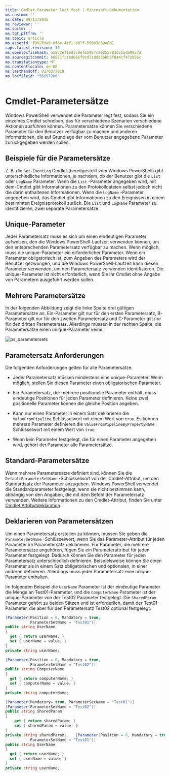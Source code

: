 ```yaml
---
title: Cmdlet-Parameter legt fest | Microsoft-Dokumentation
ms.custom: ''
ms.date: 09/13/2016
ms.reviewer: ''
ms.suite: ''
ms.tgt_pltfrm: ''
ms.topic: article
ms.assetid: f902fd4d-8f6e-4ef1-b07f-59983039a0d1
caps.latest.revision: 10
ms.openlocfilehash: a5822ef1ed3c9efb5957c20255783d515de8957a
ms.sourcegitcommit: b6871f21bd666f9cd71dd336bb3f844cf472b56c
ms.translationtype: MT
ms.contentlocale: de-DE
ms.lasthandoff: 02/03/2019
ms.locfileid: "56857266"
---
```

# <a name="cmdlet-parameter-sets"></a>Cmdlet-Parametersätze

Windows PowerShell verwendet die Parameter legt fest, sodass Sie ein einzelnes Cmdlet schreiben, das für verschiedene Szenarien verschiedene Aktionen ausführen können. Parametersätze können Sie verschiedene Parameter für den Benutzer verfügbar zu machen und anderen Informationen, die auf Grundlage der vom Benutzer angegebene Parameter zurückgegeben werden sollen.

## <a name="examples-of-parameter-sets"></a>Beispiele für die Parametersätze

Z. B. die `Get-EventLog` Cmdlet (bereitgestellt vom Windows PowerShell) gibt unterschiedliche Informationen, je nachdem, ob der Benutzer gibt die `List` oder `LogName` Parameter. Wenn die `List` -Parameter angegeben wird, mit dem-Cmdlet gibt Informationen zu den Protokolldateien selbst jedoch nicht die darin enthaltenen Informationen. Wenn die `LogName` -Parameter angegeben wird, das Cmdlet gibt Informationen zu den Ereignissen in einem bestimmten Ereignisprotokoll zurück. Die `List` und `LogName` Parameter zu identifizieren, zwei separate Parametersätze.

## <a name="unique-parameter"></a>Unique-Parameter

Jeder Parametersatz muss es sich um einen eindeutigen Parameter aufweisen, den die Windows PowerShell-Laufzeit verwenden können, um den entsprechenden Parametersatz verfügbar zu machen. Wenn möglich, muss die unique-Parameter ein erforderlicher Parameter. Wenn ein Parameter obligatorisch ist, zum Angeben des Parameters wird der Benutzer gezwungen, und die Windows PowerShell-Laufzeit kann diesen Parameter verwenden, um den Parametersatz verwenden identifizieren. Die unique-Parameter ist nicht erforderlich, wenn Sie Ihr Cmdlet ohne Angabe von Parametern ausgeführt werden sollen.

## <a name="multiple-parameter-sets"></a>Mehrere Parametersätze

In der folgenden Abbildung zeigt die linke Spalte drei gültigen Parametersätze an. Ein-Parameter gilt nur für den ersten Parametersatz, B-Parameter gilt nur für den zweiten Parametersatz und C-Parameter gilt nur für den dritten Parametersatz. Allerdings müssen in der rechten Spalte, die Parametersätze einen unique-Parameter keine.

![ps_parametersets](../media/ps-parametersets.gif)

## <a name="parameter-set-requirements"></a>Parametersatz Anforderungen

Die folgenden Anforderungen gelten für alle Parametersätze.

- Jeder Parametersatz müssen mindestens eine unique-Parameter. Wenn möglich, stellen Sie diesen Parameter einen obligatorischen Parameter.

- Ein Parametersatz, der mehrere positionelle Parameter enthält, muss eindeutige Positionen für jeden Parameter definieren. Keine zwei positionelle Parameter können die gleiche Position angeben.

- Kann nur einen Parameter in einem Satz deklarieren die `ValueFromPipeline` Schlüsselwort mit einem Wert von `true`. Es können mehrere Parameter definieren die `ValueFromPipelineByPropertyName` Schlüsselwort mit einem Wert von `true`.

- Wenn kein Parameter festgelegt, die für einen Parameter angegeben wird, gehört der Parameter alle Parametersätze.

## <a name="default-parameter-sets"></a>Standard-Parametersätze

Wenn mehrere Parametersätze definiert sind, können Sie die `DefaultParameterSetName` -Schlüsselwort von der Cmdlet-Attribut, um den Standardsatz der Parameter anzugeben. Windows PowerShell verwendet die Standardparameter festgelegt, wenn sie nicht bestimmen kann, abhängig von den Angaben, die mit dem Befehl der Parametersatz verwenden. Weitere Informationen zu den Cmdlet-Attribut, finden Sie unter [Cmdlet Attributdeklaration](./cmdlet-attribute-declaration.md).

## <a name="declaring-parameter-sets"></a>Deklarieren von Parametersätzen

Um einen Parametersatz erstellen zu können, müssen Sie geben die `ParameterSetName` -Schlüsselwort, wenn Sie das Parameter-Attribut für jeden Parameter im Parametersatz deklarieren. Für Parameter, die mehrere Parametersätze angehören, fügen Sie ein Parameterattribut für jeden Parameter festgelegt. Dadurch können Sie den Parameter für jeden Parametersatz unterschiedlich definieren. Beispielsweise können Sie einen Parameter als in einem Satz obligatorischen und optionalen, in einer anderen definieren. Allerdings muss jeder Parametersatz eine unique-Parameter enthalten.

Im folgenden Beispiel die `UserName` Parameter ist der eindeutige Parameter die Menge an Test01-Parameter, und die `ComputerName` Parameter ist der unique-Parameter von der Test02 Parameter festgelegt. Die `SharedParam` Parameter gehört zu beiden Sätzen und ist erforderlich, damit der Test01-Parameter, die aber für den Parametersatz Test02 optional festgelegt.

```csharp
[Parameter(Position = 0, Mandatory = true,
           ParameterSetName = "Test01")]
public string UserName
{
  get { return userName; }
  set { userName = value; }
}
private string userName;

[Parameter(Position = 0, Mandatory = true,
           ParameterSetName = "Test02")]
public string ComputerName
{
  get { return computerName; }
  set { computerName = value; }
}
private string computerName;

[Parameter(Mandatory= true, ParameterSetName = "Test01")]
[Parameter(ParameterSetName = "Test02")]
public string SharedParam
{
    get { return sharedParam; }
    set { sharedParam = value; }
}
private string sharedParam;    [Parameter(Position = 0, Mandatory = true,
           ParameterSetName = "Test01")]
public string UserName
{
  get { return userName; }
  set { userName = value; }
}
private string userName;
```